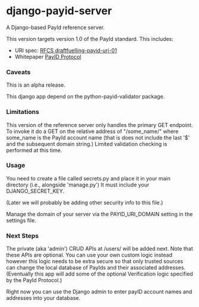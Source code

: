 # django-payid-server

A Django-based PayId reference server.

This version targets version 1.0 of the PayId standard. This includes:

- URI spec: [RFCS draftfuelling-payid-uri-01](https://github.com/payid-org/rfcs/blob/master/dist/spec/payid-uri.txt)
- Whitepaper [PayID Protocol](https://payid.org/whitepaper.pdf)

### Caveats

This is an alpha release.

This django app depend on the python-payid-validator package.

### Limitations

This version of the reference server only handles the primary GET endpoint.
To invoke it do a GET on the relative address of "/some_name/" where some_name is the
PayId account name (that is does not include the last '$' and the subsequent domain string.)
Limited validation checking is performed at this time.

### Usage

You need to create a file called secrets.py and place it in your main directory (i.e., alongside 'manage.py')
It must include your DJANGO_SECRET_KEY.

(Later we will probably be adding other security info to this file.)

Manage the domain of your server via the PAYID_URI_DOMAIN setting in the settings file.

### Next Steps

The private (aka 'admin') CRUD APIs at /users/ will be added next. Note that these APIs are optional. 
You can use your own custom logic instead however this logic needs to be extra secure so that only
trusted sources can change the local database of PayIds and their associated addresses.
(Eventually this app will add some of the optional Verification logic specified by the PayId Protocol.)

Right now you can use the Django admin to enter payID account names and addresses into your database.

